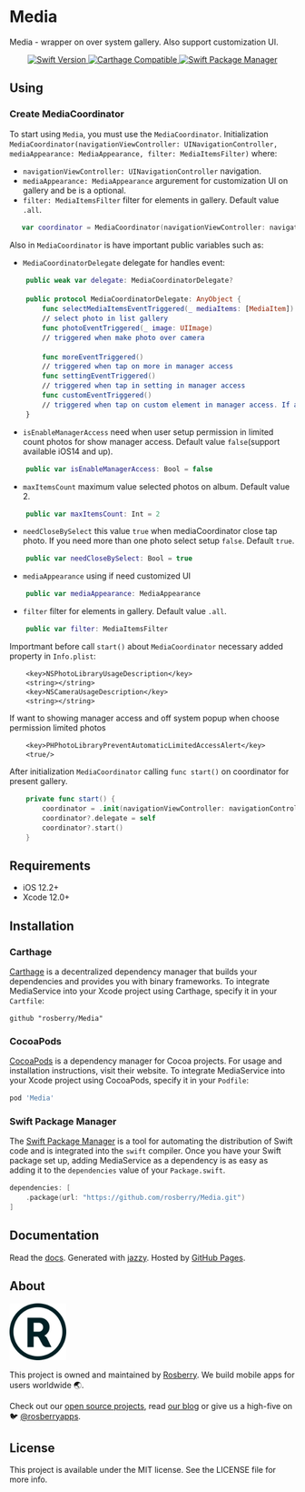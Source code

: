 # Media
Media - wrapper on over system gallery. Also support customization UI.

<p align="center">
    <a href="https://swift.org/">
        <img src="https://img.shields.io/badge/swift-5.0-orange.svg" alt="Swift Version" />
    </a>
    <a href="https://github.com/Carthage/Carthage">
        <img src="https://img.shields.io/badge/Carthage-compatible-green.svg" alt="Carthage Compatible" />
    </a>
    <a href="https://github.com/apple/swift-package-manager">
        <img src="https://img.shields.io/badge/spm-compatible-brightgreen.svg?style=flat" alt="Swift Package Manager" />
    </a>
</p>

## Using
### Create MediaCoordinator

To start using `Media`, you must use the `MediaCoordinator`.
Initialization `MediaCoordinator(navigationViewController: UINavigationController, mediaAppearance: MediaAppearance, filter: MediaItemsFilter)` where:
- `navigationViewController: UINavigationController` navigation. 
- `mediaAppearance: MediaAppearance` argurement for customization UI on gallery and be is a optional.
- `filter: MediaItemsFilter` filter for elements in gallery. Default value `.all`.

```Swift
   var coordinator = MediaCoordinator(navigationViewController: navigationViewController)
```

Also in `MediaCoordinator` is have important public variables such as:
- `MediaCoordinatorDelegate` delegate for handles event:
```Swift
    public weak var delegate: MediaCoordinatorDelegate?
    
    public protocol MediaCoordinatorDelegate: AnyObject {
        func selectMediaItemsEventTriggered(_ mediaItems: [MediaItem])
        // select photo in list gallery 
        func photoEventTriggered(_ image: UIImage)
        // triggered when make photo over camera
        
        func moreEventTriggered()
        // triggered when tap on more in manager access
        func settingEventTriggered()
        // triggered when tap in setting in manager access
        func customEventTriggered()
        // triggered when tap on custom element in manager access. If added is not custom button event never triggered.
    }
```
-  `isEnableManagerAccess` need when user setup permission in limited count photos for show manager access. Default value `false`(support available iOS14 and up).

```Swift
    public var isEnableManagerAccess: Bool = false
```

- `maxItemsCount` maximum value selected photos on album. Default value 2.

```Swift
    public var maxItemsCount: Int = 2
```

- `needCloseBySelect` this value `true` when mediaCoordinator close tap photo. If you need more than one photo select setup `false`.
Default `true`.

```Swift
    public var needCloseBySelect: Bool = true
```

- `mediaAppearance` using if need customized UI

```Swift
    public var mediaAppearance: MediaAppearance
```

- `filter` filter for elements in gallery. Default value `.all`.

```Swift
    public var filter: MediaItemsFilter
```

Importmant before call `start()` about `MediaCoordinator` necessary added property in `Info.plist`:

```
	<key>NSPhotoLibraryUsageDescription</key>
	<string></string>
	<key>NSCameraUsageDescription</key>
	<string></string>
```

If want to showing manager access and off system popup when choose permission limited photos
```
	<key>PHPhotoLibraryPreventAutomaticLimitedAccessAlert</key>
	<true/>
```

After initialization `MediaCoordinator` calling `func start()` on coordinator for present gallery.

```Swift
    private func start() {
        coordinator = .init(navigationViewController: navigationController)
        coordinator?.delegate = self
        coordinator?.start()
    }
```

## Requirements

- iOS 12.2+
- Xcode 12.0+

## Installation

### Carthage

[Carthage](https://github.com/Carthage/Carthage) is a decentralized dependency manager that builds your dependencies and provides you with binary frameworks. To integrate MediaService into your Xcode project using Carthage, specify it in your `Cartfile`:

```ogdl
github "rosberry/Media"
```

### CocoaPods

[CocoaPods](https://cocoapods.org) is a dependency manager for Cocoa projects. For usage and installation instructions, visit their website. To integrate MediaService into your Xcode project using CocoaPods, specify it in your `Podfile`:

```ruby
pod 'Media'
```

### Swift Package Manager

The [Swift Package Manager](https://swift.org/package-manager/) is a tool for automating the distribution of Swift code and is integrated into the `swift` compiler. Once you have your Swift package set up, adding MediaService as a dependency is as easy as adding it to the `dependencies` value of your `Package.swift`.

```swift
dependencies: [
    .package(url: "https://github.com/rosberry/Media.git")
]
```

## Documentation

Read the [docs](https://rosberry.github.io/Media). Generated with [jazzy](https://github.com/realm/jazzy). Hosted by [GitHub Pages](https://pages.github.com).

## About

<img src="https://github.com/rosberry/Foundation/blob/master/Assets/full_logo.png?raw=true" height="100" />

This project is owned and maintained by [Rosberry](http://rosberry.com). We build mobile apps for users worldwide 🌏.

Check out our [open source projects](https://github.com/rosberry), read [our blog](https://medium.com/@Rosberry) or give us a high-five on 🐦 [@rosberryapps](http://twitter.com/RosberryApps).

## License

This project is available under the MIT license. See the LICENSE file for more info.

